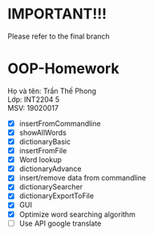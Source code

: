 # IMPORTANT!!!
Please refer to the final branch


# OOP-Homework

Họ và tên: Trần Thế Phong\
Lớp: INT2204 5\
MSV: 19020017

- [x] insertFromCommandline
- [x] showAllWords
- [x] dictionaryBasic
- [x] insertFromFile
- [x] Word lookup
- [x] dictionaryAdvance
- [x] insert/remove data from commandline
- [x] dictionarySearcher
- [x] dictionaryExportToFile
- [x] GUI
- [x] Optimize word searching algorithm
- [ ] Use API google translate 

